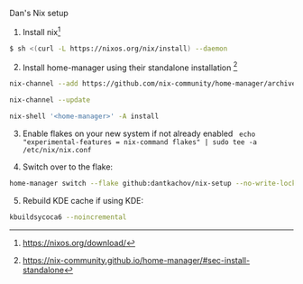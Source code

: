 Dan's Nix setup

1. Install nix[^1]
```bash
$ sh <(curl -L https://nixos.org/nix/install) --daemon
```

2. Install home-manager using their standalone installation [^2]
```bash 
nix-channel --add https://github.com/nix-community/home-manager/archive/release-24.11.tar.gz home-manager

nix-channel --update

nix-shell '<home-manager>' -A install
```

3. Enable flakes on your new system if not already enabled
` echo "experimental-features = nix-command flakes" | sudo tee -a /etc/nix/nix.conf` 

4. Switch over to the flake:
```bash
home-manager switch --flake github:dantkachov/nix-setup --no-write-lock-file --refresh
```

5. Rebuild KDE cache if using KDE:
```bash
kbuildsycoca6 --noincremental
```

[^1]: https://nixos.org/download/
[^2]: https://nix-community.github.io/home-manager/#sec-install-standalone
